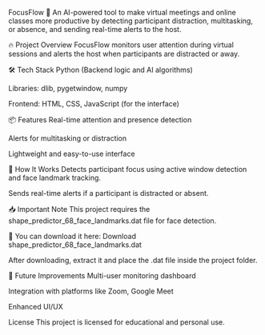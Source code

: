 FocusFlow 🚀
An AI-powered tool to make virtual meetings and online classes more productive by detecting participant distraction, multitasking, or absence, and sending real-time alerts to the host.

🔥 Project Overview
FocusFlow monitors user attention during virtual sessions and alerts the host when participants are distracted or away.

🛠️ Tech Stack
Python (Backend logic and AI algorithms)

Libraries: dlib, pygetwindow, numpy

Frontend: HTML, CSS, JavaScript (for the interface)

📦 Features
Real-time attention and presence detection

Alerts for multitasking or distraction

Lightweight and easy-to-use interface

🚀 How It Works
Detects participant focus using active window detection and face landmark tracking.

Sends real-time alerts if a participant is distracted or absent.

📥 Important Note
This project requires the shape_predictor_68_face_landmarks.dat file for face detection.

🔗 You can download it here:
Download shape_predictor_68_face_landmarks.dat

After downloading, extract it and place the .dat file inside the project folder.

🎯 Future Improvements
Multi-user monitoring dashboard

Integration with platforms like Zoom, Google Meet

Enhanced UI/UX

License
This project is licensed for educational and personal use.

